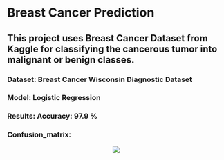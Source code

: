 # Breast Cancer Prediction
## This project uses Breast Cancer Dataset from Kaggle for classifying the cancerous tumor into malignant or benign classes.
### Dataset: Breast Cancer Wisconsin Diagnostic Dataset
### Model:  Logistic Regression
### Results: Accuracy: 97.9 %
### Confusion_matrix: 
<p align="center">
  <image src = 'conf_mat.png' >
</p>